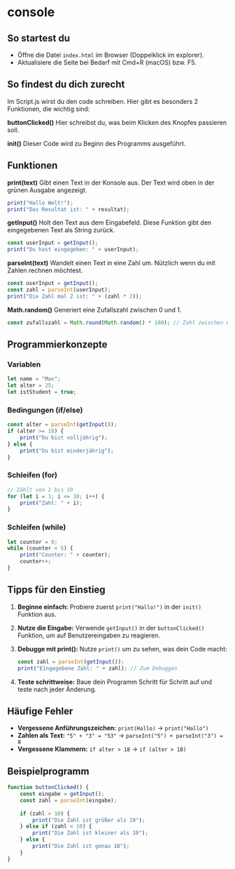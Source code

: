 # console

## So startest du
- Öffne die Datei `index.html` im Browser (Doppelklick im explorer).
- Aktualisiere die Seite bei Bedarf mit Cmd+R (macOS) bzw. F5.

## So findest du dich zurecht
Im Script.js wirst du den code schreiben. Hier gibt es besonders
2 Funktionen, die wichtig sind:

**buttonClicked()**
Hier schreibst du, was beim Klicken des Knopfes passieren soll.

**init()**
Dieser Code wird zu Beginn des Programms ausgeführt.

## Funktionen

**print(text)**
Gibt einen Text in der Konsole aus. Der Text wird oben in der grünen Ausgabe angezeigt.
```javascript
print("Hallo Welt!");
print("Das Resultat ist: " + resultat);
```

**getInput()**
Holt den Text aus dem Eingabefeld. Diese Funktion gibt den eingegebenen Text als String zurück.
```javascript
const userInput = getInput();
print("Du hast eingegeben: " + userInput);
```

**parseInt(text)**
Wandelt einen Text in eine Zahl um. Nützlich wenn du mit Zahlen rechnen möchtest.
```javascript
const userInput = getInput();
const zahl = parseInt(userInput);
print("Die Zahl mal 2 ist: " + (zahl * 2));
```

**Math.random()**
Generiert eine Zufallszahl zwischen 0 und 1.
```javascript
const zufallszahl = Math.round(Math.random() * 100); // Zahl zwischen 0 und 100
```

## Programmierkonzepte

### Variablen
```javascript
let name = "Max";
let alter = 25;
let istStudent = true;
```

### Bedingungen (if/else)
```javascript
const alter = parseInt(getInput());
if (alter >= 18) {
    print("Du bist volljährig");
} else {
    print("Du bist minderjährig");
}
```

### Schleifen (for)
```javascript
// Zählt von 1 bis 10
for (let i = 1; i <= 10; i++) {
    print("Zahl: " + i);
}
```

### Schleifen (while)
```javascript
let counter = 0;
while (counter < 5) {
    print("Counter: " + counter);
    counter++;
}
```

## Tipps für den Einstieg

1. **Beginne einfach:** Probiere zuerst `print("Hallo!")` in der `init()` Funktion aus.

2. **Nutze die Eingabe:** Verwende `getInput()` in der `buttonClicked()` Funktion, um auf Benutzereingaben zu reagieren.

3. **Debugge mit print():** Nutze `print()` um zu sehen, was dein Code macht:
   ```javascript
   const zahl = parseInt(getInput());
   print("Eingegebene Zahl: " + zahl); // Zum Debuggen
   ```

4. **Teste schrittweise:** Baue dein Programm Schritt für Schritt auf und teste nach jeder Änderung.

## Häufige Fehler

- **Vergessene Anführungszeichen:** `print(Hallo)` → `print("Hallo")`
- **Zahlen als Text:** `"5" + "3" = "53"` → `parseInt("5") + parseInt("3") = 8`
- **Vergessene Klammern:** `if alter > 18` → `if (alter > 18)`

## Beispielprogramm

```javascript
function buttonClicked() {
    const eingabe = getInput();
    const zahl = parseInt(eingabe);
    
    if (zahl > 10) {
        print("Die Zahl ist größer als 10");
    } else if (zahl < 10) {
        print("Die Zahl ist kleiner als 10");
    } else {
        print("Die Zahl ist genau 10");
    }
}
```